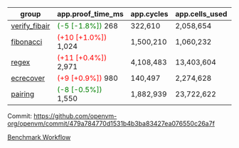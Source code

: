 | group | app.proof_time_ms | app.cycles | app.cells_used | leaf.proof_time_ms | leaf.cycles | leaf.cells_used |
| -- | -- | -- | -- | -- | -- | -- |
| [verify_fibair](https://github.com/openvm-org/openvm/blob/benchmark-results/benchmarks-pr/2126/verify_fibair-479a784770d1531b4b3ba83427ea076550c26a7f.md) |<span style='color: green'>(-5 [-1.8%])</span> 268 |  322,610 |  2,058,654 |- | - | - |
| [fibonacci](https://github.com/openvm-org/openvm/blob/benchmark-results/benchmarks-pr/2126/fibonacci-479a784770d1531b4b3ba83427ea076550c26a7f.md) |<span style='color: red'>(+10 [+1.0%])</span> 1,024 |  1,500,210 |  1,060,232 |- | - | - |
| [regex](https://github.com/openvm-org/openvm/blob/benchmark-results/benchmarks-pr/2126/regex-479a784770d1531b4b3ba83427ea076550c26a7f.md) |<span style='color: red'>(+11 [+0.4%])</span> 2,971 |  4,108,483 |  13,403,604 |- | - | - |
| [ecrecover](https://github.com/openvm-org/openvm/blob/benchmark-results/benchmarks-pr/2126/ecrecover-479a784770d1531b4b3ba83427ea076550c26a7f.md) |<span style='color: red'>(+9 [+0.9%])</span> 980 |  140,497 |  2,274,628 |- | - | - |
| [pairing](https://github.com/openvm-org/openvm/blob/benchmark-results/benchmarks-pr/2126/pairing-479a784770d1531b4b3ba83427ea076550c26a7f.md) |<span style='color: green'>(-8 [-0.5%])</span> 1,550 |  1,882,939 |  23,722,622 |- | - | - |


Commit: https://github.com/openvm-org/openvm/commit/479a784770d1531b4b3ba83427ea076550c26a7f

[Benchmark Workflow](https://github.com/openvm-org/openvm/actions/runs/17593397176)

